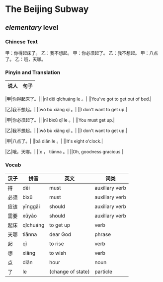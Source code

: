 # The Beijing Subway
## *elementary* level

### Chinese Text
甲：你得起床了。
乙：我不想起。
甲：你必须起了。
乙：我不想起。
甲：八点了。
乙：哦，天哪。

### Pinyin and Translation
|说人|句子|
|----|----|

|甲|你得起床了。|
||nǐ děi qǐchuáng le 。|
||You've got to get out of bed.|

|乙|我不想起。|
||wǒ bù xiǎng qǐ 。|
||I don't want to get up.|

|甲|你必须起了。|
||nǐ bìxū qǐ le 。|
||You must get up.|

|乙|我不想起。|
||wǒ bù xiǎng qǐ 。|
||I don't want to get up.|

|甲|八点了。|
||bā diǎn le 。|
||It's eight o'clock.|

|乙|哦，天哪。|
||o ， tiānna 。|
||Oh, goodness gracious.|
### Vocab
|汉子|拼音|英文|词类|
|----|----|----|----|
|得|děi|must|auxiliary verb|
|必须|bìxū|must|auxiliary verb|
|应该|yīnggāi|should|auxiliary verb|
|需要|xūyāo|should|auxiliary verb|
|起床|qǐchuáng|to get up|verb|
|天哪|tiānna|dear God|phrase|
|起|qǐ|to rise|verb|
|想|xiǎng|to wish|verb|
|点|diǎn|hour|noun|
|了|le|(change of state)|particle|